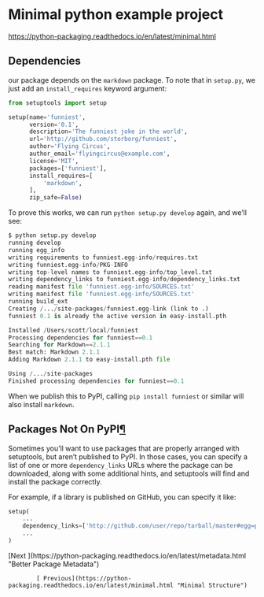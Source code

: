 # Minimal python example project

https://python-packaging.readthedocs.io/en/latest/minimal.html

## Dependencies

our package depends on the `markdown` package. To note that in `setup.py`, we just add an `install_requires` keyword
argument:

```python
from setuptools import setup

setup(name='funniest',
      version='0.1',
      description='The funniest joke in the world',
      url='http://github.com/storborg/funniest',
      author='Flying Circus',
      author_email='flyingcircus@example.com',
      license='MIT',
      packages=['funniest'],
      install_requires=[
          'markdown',
      ],
      zip_safe=False)
```

To prove this works, we can run `python setup.py develop` again, and we’ll see:

```python
$ python setup.py develop
running develop
running egg_info
writing requirements to funniest.egg-info/requires.txt
writing funniest.egg-info/PKG-INFO
writing top-level names to funniest.egg-info/top_level.txt
writing dependency_links to funniest.egg-info/dependency_links.txt
reading manifest file 'funniest.egg-info/SOURCES.txt'
writing manifest file 'funniest.egg-info/SOURCES.txt'
running build_ext
Creating /.../site-packages/funniest.egg-link (link to .)
funniest 0.1 is already the active version in easy-install.pth

Installed /Users/scott/local/funniest
Processing dependencies for funniest==0.1
Searching for Markdown==2.1.1
Best match: Markdown 2.1.1
Adding Markdown 2.1.1 to easy-install.pth file

Using /.../site-packages
Finished processing dependencies for funniest==0.1
```

When we publish this to PyPI, calling `pip install funniest` or similar will also install `markdown`.

## Packages Not On PyPI[¶](https://python-packaging.readthedocs.io/en/latest/dependencies.html#packages-not-on-pypi "Permalink to this headline")

Sometimes you’ll want to use packages that are properly arranged with setuptools, but aren’t published to PyPI. In those
cases, you can specify a list of one or more `dependency_links` URLs where the package can be downloaded, along with
some additional hints, and setuptools will find and install the package correctly.

For example, if a library is published on GitHub, you can specify it like:

```python
setup(
    ...
    dependency_links=['http://github.com/user/repo/tarball/master#egg=package-1.0']
    ...
)
```

<footer>
    [Next ](https://python-packaging.readthedocs.io/en/latest/metadata.html "Better Package Metadata")

            [ Previous](https://python-packaging.readthedocs.io/en/latest/minimal.html "Minimal Structure")

</footer>
